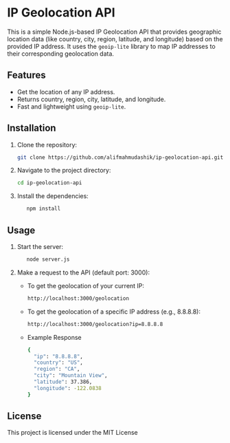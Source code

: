 # IP Geolocation API

This is a simple Node.js-based IP Geolocation API that provides geographic location data (like country, city, region, latitude, and longitude) based on the provided IP address. It uses the `geoip-lite` library to map IP addresses to their corresponding geolocation data.

## Features

- Get the location of any IP address.
- Returns country, region, city, latitude, and longitude.
- Fast and lightweight using `geoip-lite`.

## Installation

1. Clone the repository:

   ```bash
   git clone https://github.com/alifmahmudashik/ip-geolocation-api.git

2. Navigate to the project directory:

   ```bash
   cd ip-geolocation-api
   
3. Install the dependencies:

   ```bash
      npm install

## Usage

1. Start the server:

   ```bash
      node server.js
   
2. Make a request to the API (default port: 3000):

   - To get the geolocation of your current IP:

      ```bash
      http://localhost:3000/geolocation

   - To get the geolocation of a specific IP address (e.g., 8.8.8.8):
   
      ```bash
      http://localhost:3000/geolocation?ip=8.8.8.8

   - Example Response
      ```bash
      {
        "ip": "8.8.8.8",
        "country": "US",
        "region": "CA",
        "city": "Mountain View",
        "latitude": 37.386,
        "longitude": -122.0838
      }
## License

This project is licensed under the MIT License

